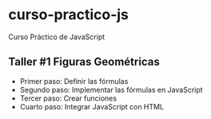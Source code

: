 # curso-practico-js
Curso Práctico de JavaScript

## Taller #1 Figuras Geométricas

- Primer paso: Definir las fórmulas
- Segundo paso: Implementar las fórmulas en JavaScript
- Tercer paso: Crear funciones 
- Cuarto paso: Integrar JavaScript con HTML
